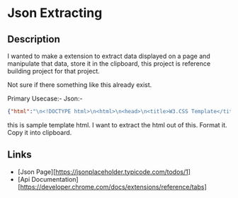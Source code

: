 # Json Extracting
## Description
I wanted to make a extension to extract data displayed on a page and manipulate that data, store it in the clipboard,
this project is reference building project for that project.

Not sure if there something like this already exist.

Primary Usecase:- 
Json:- 
```Json
{"html":"\n<!DOCTYPE html>\n<html>\n<head>\n<title>W3.CSS Template</title>\n<meta charset=\"UTF-8\">\n<meta name=\"viewport\" content=\"width=device-width, initial-scale=1\">\n</head>\n<body>\n\n<p>\n  Lorem ipsum dolor sit amet, consectetur adipiscing elit, sed do eiusmod tempor incididunt ut labore et dolore magna aliqua. Ut enim ad minim veniam, quis nostrud exercitation ullamco laboris nisi ut aliquip ex ea commodo consequat. Duis aute irure dolor in reprehenderit in voluptate velit esse cillum dolore eu fugiat nulla pariatur. Excepteur sint occaecat cupidatat non proident, sunt in culpa qui officia deserunt mollit anim id est laborum.\n</p>\n</body>\n</html>\n"}
```
this is sample template html. I want to extract the html out of this. Format it. Copy it into clipboard.
## Links
- [Json Page][https://jsonplaceholder.typicode.com/todos/1]
- [Api Documentation][https://developer.chrome.com/docs/extensions/reference/tabs]
